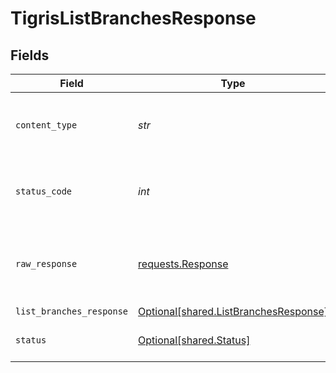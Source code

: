 # TigrisListBranchesResponse


## Fields

| Field                                                                                 | Type                                                                                  | Required                                                                              | Description                                                                           |
| ------------------------------------------------------------------------------------- | ------------------------------------------------------------------------------------- | ------------------------------------------------------------------------------------- | ------------------------------------------------------------------------------------- |
| `content_type`                                                                        | *str*                                                                                 | :heavy_check_mark:                                                                    | HTTP response content type for this operation                                         |
| `status_code`                                                                         | *int*                                                                                 | :heavy_check_mark:                                                                    | HTTP response status code for this operation                                          |
| `raw_response`                                                                        | [requests.Response](https://requests.readthedocs.io/en/latest/api/#requests.Response) | :heavy_check_mark:                                                                    | Raw HTTP response; suitable for custom response parsing                               |
| `list_branches_response`                                                              | [Optional[shared.ListBranchesResponse]](../../models/shared/listbranchesresponse.md)  | :heavy_minus_sign:                                                                    | OK                                                                                    |
| `status`                                                                              | [Optional[shared.Status]](../../models/shared/status.md)                              | :heavy_minus_sign:                                                                    | Default error response                                                                |